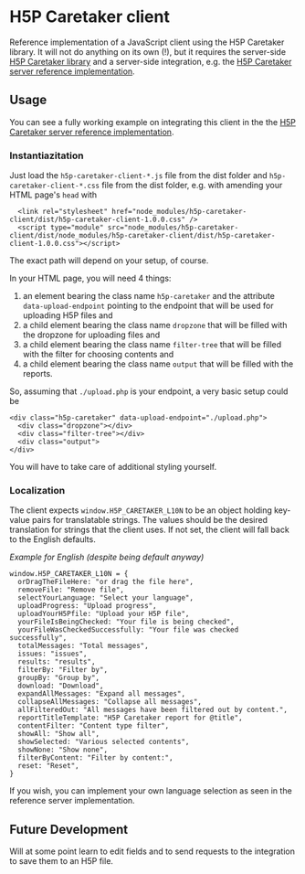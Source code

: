 # H5P Caretaker client
Reference implementation of a JavaScript client using the H5P Caretaker library. It will not do anything on its own (!), but it requires the server-side [H5P Caretaker library](https://github.com/ndlano/h5p-caretaker) and a server-side integration, e.g. the [H5P Caretaker server reference implementation](https://github.com/ndlano/h5p-caretaker-server).

## Usage
You can see a fully working example on integrating this client in the the [H5P Caretaker server reference implementation](https://github.com/ndlano/h5p-caretaker-server).

### Instantiazitation
Just load the `h5p-caretaker-client-*.js` file from the dist folder and `h5p-caretaker-client-*.css` file from the dist folder, e.g. with amending your HTML page's `head` with

```
  <link rel="stylesheet" href="node_modules/h5p-caretaker-client/dist/h5p-caretaker-client-1.0.0.css" />
  <script type="module" src="node_modules/h5p-caretaker-client/dist/node_modules/h5p-caretaker-client/dist/h5p-caretaker-client-1.0.0.css"></script>
```
The exact path will depend on your setup, of course.

In your HTML page, you will need 4 things:
1. an element bearing the class name `h5p-caretaker` and the attribute `data-upload-endpoint` pointing to the endpoint that will be used for uploading H5P files and
2. a child element bearing the class name `dropzone` that will be filled with the dropzone for uploading files and
3. a child element bearing the class name `filter-tree` that will be filled with the filter for choosing contents and
4. a child element bearing the class name `output` that will be filled with the reports.

So, assuming that `./upload.php` is your endpoint, a very basic setup could be 
```
<div class="h5p-caretaker" data-upload-endpoint="./upload.php">
  <div class="dropzone"></div>
  <div class="filter-tree"></div>
  <div class="output">
</div>
```
You will have to take care of additional styling yourself.

### Localization
The client expects `window.H5P_CARETAKER_L10N` to be an object holding key-value pairs for translatable strings. The values should be the desired translation for strings that the client uses. If not set, the client will fall back to the English defaults.

_Example for English (despite being default anyway)_
```
window.H5P_CARETAKER_L10N = {
  orDragTheFileHere: "or drag the file here",
  removeFile: "Remove file",
  selectYourLanguage: "Select your language",
  uploadProgress: "Upload progress",
  uploadYourH5Pfile: "Upload your H5P file",
  yourFileIsBeingChecked: "Your file is being checked",
  yourFileWasCheckedSuccessfully: "Your file was checked successfully",
  totalMessages: "Total messages",
  issues: "issues",
  results: "results",
  filterBy: "Filter by",
  groupBy: "Group by",
  download: "Download",
  expandAllMessages: "Expand all messages",
  collapseAllMessages: "Collapse all messages",
  allFilteredOut: "All messages have been filtered out by content.",
  reportTitleTemplate: "H5P Caretaker report for @title",
  contentFilter: "Content type filter",
  showAll: "Show all",
  showSelected: "Various selected contents",
  showNone: "Show none",
  filterByContent: "Filter by content:",
  reset: "Reset",
}
```

If you wish, you can implement your own language selection as seen in the reference server implementation.

## Future Development
Will at some point learn to edit fields and to send requests to the integration to save them to an H5P file.

